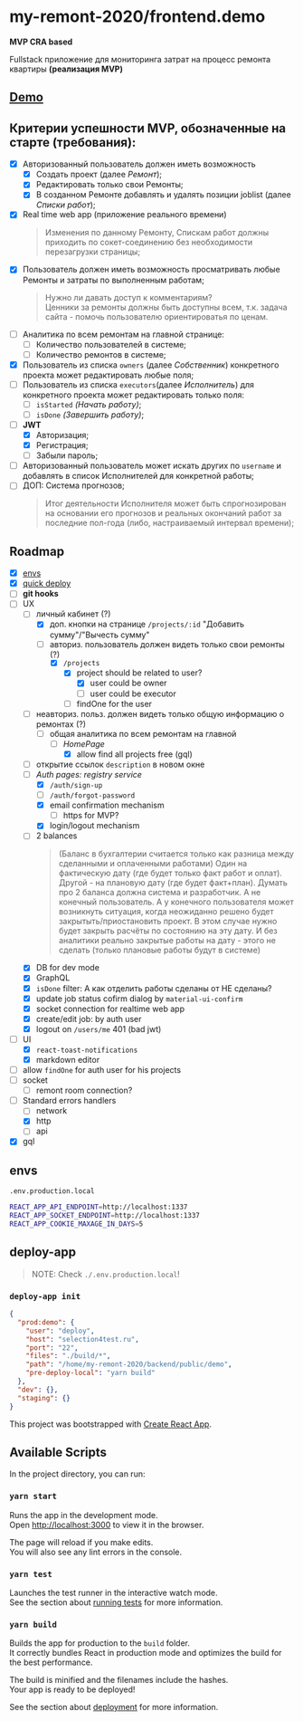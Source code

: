 # my-remont-2020/frontend.demo

**MVP CRA based**

Fullstack приложение для мониторинга затрат на процесс ремонта квартиры **(реализация MVP)**

## [Demo](http://selection4test.ru:1338/demo)

## Критерии успешности MVP, обозначенные на старте (требования):

- [x] Авторизованный пользователь должен иметь возможность
  - [x] Создать проект (далее _Ремонт_);
  - [x] Редактировать только свои Ремонты;
  - [x] В созданном Ремонте добавлять и удалять позиции joblist (далее _Списки работ_);
- [x] Real time web app (приложение реального времени)
  > Изменения по данному Ремонту, Спискам работ должны приходить по сокет-соединению без необходимости перезагрузки страницы;
- [x] Пользователь должен иметь возможность просматривать любые Ремонты и затраты по выполненным работам;
  > Нужно ли давать доступ к комментариям?  
  > Ценники за ремонты должны быть доступны всем, т.к. задача сайта - помочь пользователю ориентироватья по ценам.
- [ ] Аналитика по всем ремонтам на главной странице:
  - [ ] Количество пользователей в системе;
  - [ ] Количество ремонтов в системе;
- [x] Пользователь из списка `owners` (далее _Собственник_) конкретного проекта может редактировать любые поля;
- [ ] Пользователь из списка `executors`(далее _Исполнитель_) для конкретного проекта может редактировать только поля:
  - [ ] `isStarted` _(Начать работу)_;
  - [ ] `isDone` _(Завершить работу)_;
- [ ] **JWT**
  - [x] Авторизация;
  - [x] Регистрация;
  - [ ] Забыли пароль;
- [ ] Авторизованный пользователь может искать других по `username` и добавлять в список Исполнителей для конкретной работы;
- [ ] ДОП: Система прогнозов;
  > Итог деятельности Исполнителя может быть спрогнозирован на основании его прогнозов и реальных окончаний работ за последние пол-года (либо, настраиваемый интервал времени);

## Roadmap

- [x] [envs](#envs)
- [x] [quick deploy](#deploy-app)
- [ ] **git hooks**
- [ ] UX
  - [ ] личный кабинет (?)
    - [x] доп. кнопки на странице `/projects/:id` "Добавить сумму"/"Вычесть сумму"
    - [ ] авториз. пользователь должен видеть только свои ремонты (?)
      - [x] `/projects`
        - [x] project should be related to user?
          - [x] user could be owner
          - [ ] user could be executor
        - [ ] findOne for the user
  - [ ] неавториз. польз. должен видеть только общую информацию о ремонтах (?)
    - [ ] общая аналитика по всем ремонтам на главной
      - [ ] _HomePage_
        - [x] allow find all projects free (gql)
  - [ ] открытие ссылок `description` в новом окне
  - [ ] _Auth pages: registry service_
    - [x] `/auth/sign-up`
    - [ ] `/auth/forgot-password`
    - [x] email confirmation mechanism
      - [ ] https for MVP?
    - [x] login/logout mechanism
  - [ ] 2 balances
    > (Баланс в бухгалтерии считается только как разница между сделанными и оплаченными работами) Один на фактическую дату (где будет только факт работ и оплат). Другой - на плановую дату (где будет факт+план). Думать про 2 баланса должна система и разработчик. А не конечный пользователь. А у конечного пользователя может возникнуть ситуация, когда неожиданно решено будет закрытыть/приостановить проект. В этом случае нужно будет закрыть расчёты по состоянию на эту дату. И без аналитики реально закрытые работы на дату - этого не сделать (только плановые работы будут в системе)
  - [x] DB for dev mode
  - [x] GraphQL
  - [x] `isDone` filter: А как отделить работы сделаны от НЕ сделаны?
  - [x] update job status cofirm dialog by `material-ui-confirm`
  - [x] socket connection for realtime web app
  - [x] create/edit job: by auth user
  - [x] logout on `/users/me` 401 (bad jwt)
- [ ] UI
  - [x] `react-toast-notifications`
  - [x] markdown editor
- [ ] allow `findOne` for auth user for his projects
- [ ] socket
  - [ ] remont room connection?
- [ ] Standard errors handlers
  - [ ] network
  - [x] http
  - [ ] api
- [x] gql

## envs

`.env.production.local`

```bash
REACT_APP_API_ENDPOINT=http://localhost:1337
REACT_APP_SOCKET_ENDPOINT=http://localhost:1337
REACT_APP_COOKIE_MAXAGE_IN_DAYS=5
```

## deploy-app

> NOTE: Check `./.env.production.local`!

### `deploy-app init`

```json
{
  "prod:demo": {
    "user": "deploy",
    "host": "selection4test.ru",
    "port": "22",
    "files": "./build/*",
    "path": "/home/my-remont-2020/backend/public/demo",
    "pre-deploy-local": "yarn build"
  },
  "dev": {},
  "staging": {}
}
```

This project was bootstrapped with [Create React App](https://github.com/facebook/create-react-app).

## Available Scripts

In the project directory, you can run:

### `yarn start`

Runs the app in the development mode.<br />
Open [http://localhost:3000](http://localhost:3000) to view it in the browser.

The page will reload if you make edits.<br />
You will also see any lint errors in the console.

### `yarn test`

Launches the test runner in the interactive watch mode.<br />
See the section about [running tests](https://facebook.github.io/create-react-app/docs/running-tests) for more information.

### `yarn build`

Builds the app for production to the `build` folder.<br />
It correctly bundles React in production mode and optimizes the build for the best performance.

The build is minified and the filenames include the hashes.<br />
Your app is ready to be deployed!

See the section about [deployment](https://facebook.github.io/create-react-app/docs/deployment) for more information.
